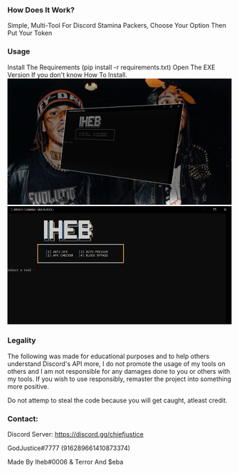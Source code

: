 ### How Does It Work?
Simple, Multi-Tool For Discord Stamina Packers, Choose Your Option Then Put Your Token
### Usage
Install The Requirements (pip install -r requirements.txt) Open The EXE Version If you don't know How To Install.
![Image](/Images/1.png)
![Image](/Images/2.png)
### Legality
The following was made for educational purposes and to help others understand Discord's API more, I do not promote the usage of my tools on others and I am not responsible for any damages done to you or others with my tools. If you wish to use responsibly, remaster the project into something more positive.

Do not attemp to steal the code because you will get caught, atleast credit.

### Contact:

Discord Server: https://discord.gg/chiefjustice

GodJustice#7777 (916289661410873374)


Made By Iheb#0006 & Terror And $eba
